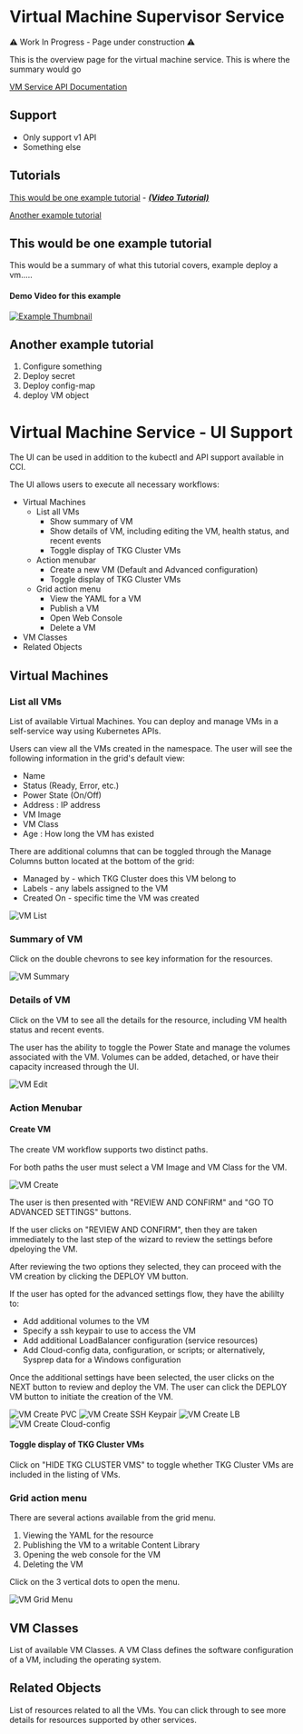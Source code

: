 
# Virtual Machine Supervisor Service

⚠️ Work In Progress - Page under construction ⚠️

This is the overview page for the virtual machine service. This is where the summary would go  

[VM Service API Documentation](http://developers.eng.vmware.com/apis/iaas/)

## Support
* Only support v1 API
* Something else


## Tutorials
[This would be one example tutorial](#this-would-be-one-example-tutorial) - [***(Video Tutorial)***](#demo-video-for-this-example)

[Another example tutorial](#another-example-tutorial)


## This would be one example tutorial

This would be a summary of what this tutorial covers, example deploy a vm.....


#### Demo Video for this example

[![Example Thumbnail](source/images/example_thumbnail.PNG "This is an example")](https://www.youtube.com/)

## Another example tutorial
1. Configure something
2. Deploy secret
3. Deploy config-map
4. deploy VM object

# Virtual Machine Service - UI Support

The UI can be used in addition to the kubectl and API support available in CCI.

The UI allows users to execute all necessary workflows:
- Virtual Machines
    - List all VMs
        - Show summary of VM
        - Show details of VM, including editing the VM, health status, and recent events
        - Toggle display of TKG Cluster VMs
    - Action menubar
        - Create a new VM (Default and Advanced configuration)
        - Toggle display of TKG Cluster VMs
    - Grid action menu
        - View the YAML for a VM
        - Publish a VM
        - Open Web Console
        - Delete a VM
- VM Classes
- Related Objects

## Virtual Machines

### List all VMs

List of available Virtual Machines. You can deploy and manage VMs in a self-service way using Kubernetes APIs.

Users can view all the VMs created in the namespace. The user will see the following information in the grid's default view:
- Name
- Status (Ready, Error, etc.)
- Power State (On/Off)
- Address : IP address
- VM Image
- VM Class
- Age : How long the VM has existed

There are additional columns that can be toggled through the Manage Columns button located at the bottom of the grid:

- Managed by - which TKG Cluster does this VM belong to
- Labels - any labels assigned to the VM
- Created On - specific time the VM was created

![VM List](source/images/vm-service-list.png "VM List")

### Summary of VM

Click on the double chevrons to see key information for the resources.

![VM Summary](source/images/vm-service-summary.png "VM Summary")


### Details of VM

Click on the VM to see all the details for the resource, including VM health status and recent events.

The user has the ability to toggle the Power State and manage the volumes associated with the VM. Volumes can be added, detached, or have their capacity increased through the UI.

![VM Edit](source/images/vm-service-details.png "VM Edit")

### Action Menubar
#### Create VM

The create VM workflow supports two distinct paths.

For both paths the user must select a VM Image and VM Class for the VM.

![VM Create](source/images/vm-service-create-image-class.png "VM Create")

The user is then presented with "REVIEW AND CONFIRM" and "GO TO ADVANCED SETTINGS" buttons.

If the user clicks on "REVIEW AND CONFIRM", then they are taken immediately to the last step of the wizard to review the settings before dpeloying the VM.

After reviewing the two options they selected, they can proceed with the VM creation by clicking the DEPLOY VM button.

If the user has opted for the advanced settings flow, they have the abililty to:
- Add additional volumes to the VM
- Specify a ssh keypair to use to access the VM
- Add additional LoadBalancer configuration (service resources)
- Add Cloud-config data, configuration, or scripts; or alternatively, Sysprep data for a Windows configuration

Once the additional settings have been selected, the user clicks on the NEXT button to review and deploy the VM. The user can click the DEPLOY VM button to initiate the creation of the VM.

![VM Create PVC](source/images/vm-service-pvc.png "VM Create PVC")
![VM Create SSH Keypair](source/images/vm-service-public-key.png "VM Create SSH Keypair")
![VM Create LB](source/images/vm-service-lb.png "VM Create LB")
![VM Create Cloud-config](source/images/vm-service-cloud-config.png "VM Create Cloud-config")

#### Toggle display of TKG Cluster VMs

Click on "HIDE TKG CLUSTER VMS" to toggle whether TKG Cluster VMs are included in the listing of VMs.

### Grid action menu

There are several actions available from the grid menu.
1. Viewing the YAML for the resource
2. Publishing the VM to a writable Content Library
3. Opening the web console for the VM
4. Deleting the VM

Click on the 3 vertical dots to open the menu.

![VM Grid Menu](source/images/vm-service-grid-menu.png "VM Grid Menu")

## VM Classes

List of available VM Classes. A VM Class defines the software configuration of a VM, including the operating system.

## Related Objects

List of resources related to all the VMs. You can click through to see more details for resources supported by other services.
